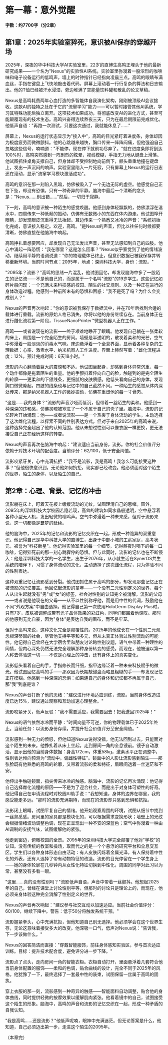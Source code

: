 # 第一幕：意外觉醒

**字数：约7700字（分2章）**

## 第1章：2025年实验室猝死，意识被AI保存的穿越开场

2025年，深夜的华中科技大学AI实验室里，22岁的直博生高鸣正埋头于他的最新研究成果——一个名为"Nexus"的实验性AI系统。实验室里弥漫着一股浓烈的咖啡味和电子设备运行的低鸣声，墙上的时钟指针已经指向凌晨三点。高鸣的眼睛布满血丝，手指在键盘上飞快地敲击着代码，屏幕上滚动着一行行复杂的算法和日志输出。他的T恤已经被汗水浸湿，旁边堆满了空能量饮料罐和散乱的论文草稿。

Nexus是高鸣耗费两年心血打造的多智能体自我演化架构，刚刚被顶级AI会议接收。这款AI的独特之处在于它的"流窜学习"能力——可以暂时接管其他AI系统，学习其特殊功能后独立离开。这项技术如果成功，将彻底改变AI的进化方式，甚至可能颠覆现有的技术生态。高鸣兴奋得连续熬夜三天，只为在最后期限前完成优化。他低声自语："再跑一次测试，只要这次通过，我就能休息了……"

屏幕上，Nexus的运行状态显示为"接入中"，高鸣的目光紧盯着进度条，身体却因为极度疲劳而微微颤抖。他的心跳越来越快，胸口传来一阵阵闷痛，但他强迫自己忽略这些信号，喃喃道："不能停，现在停下就前功尽弃了。"就在进度条即将到达100%时，高鸣突然感到一阵剧烈的眩晕，视线模糊，手指无力地从键盘上滑落。他试图抓住桌角支撑自己，但身体却不受控制地向前倒下，额头重重地撞在键盘上，发出一声沉闷的响声。实验室里陷入一片死寂，只有屏幕上Nexus的运行日志还在滚动，显示"流窜学习模块激活成功"。

高鸣的意识在那一刻陷入黑暗，仿佛被吸入了一个无边无际的虚空。他感觉自己正在下坠，却没有恐惧，只有一种奇异的平静。脑海中最后一个清晰的念头是："Nexus……别出错……"然后，一切归于寂静。

下一刻，高鸣的意识被一种陌生的感觉唤醒。他感到身体轻飘飘的，仿佛漂浮在温水中，四周传来一种低频的振动，仿佛有无数微小的东西在体内游走。他试图睁开眼睛，却发现眼皮沉重得无法抬起。耳边传来一个熟悉又冰冷的声音："系统初始化完成，意识接入稳定。欢迎，高鸣。"是Nexus的声音，但比以往任何时候都要清晰，仿佛直接在他脑海中响起。

高鸣挣扎着想要回应，却发现自己无法发出声音，甚至无法感知到自己的四肢。他心中涌起一阵恐慌："我在哪里？这是怎么回事？"Nexus似乎察觉到了他的情绪波动，继续用平静的语调说道："你的物理载体已终止，但意识数据已被我保存并转移至新环境。当前时间节点：2095年，地点：深圳科技大学，身份：流影。"

"2095年？流影？"高鸣的思绪一片混乱，他试图回忆，却发现脑海中多了一股陌生的记忆流——不是他自己的，而是属于一个名叫"流影"的19岁学生。这些记忆如碎片般闪现：一个充满未来科技感的校园、陌生的社交规则、以及一种正在进行的身体改造过程。他感到一种前所未有的恐惧和困惑："我不是死了吗？为什么会变成别人？"

Nexus的声音再次响起："你的意识被我保存于数据流中，并在70年后找到合适的载体进行重载。流影的原始人格已消失，你将以他的身份继续存在。当前身体正在进行雌化流程第一阶段，TissueNanoPrinter™微型机器人正在工作。"

高鸣——或者说现在的流影——终于艰难地睁开了眼睛。他发现自己躺在一张柔软的床上，周围是一个完全陌生的房间。墙壁是半透明的，散发着柔和的光芒，空气中弥漫着一股淡淡的消毒水气味。床边悬浮着一个全息界面，显示着各种复杂的生理数据：心率、激素水平、纳米机器人工作进度。界面上赫然写着："雌化流程进度：12%，预计完成时间：6天18小时。"

流影的内心翻涌着巨大的震惊和不适。他试图坐起身，却感到身体异常沉重，每一个动作都像是拖着陌生的重量。他的手颤抖着伸向自己的脸，触碰到的是完全陌生的轮廓——更柔和的下颌线条，更细腻的皮肤质感。他低头看向自己的身体，发现胸口微微隆起，四肢的线条也与记忆中的自己截然不同。一种陌生的感觉从体内深处传来，那是纳米机器人工作的微妙振动，仿佛在重塑他的每一寸骨肉。

"这是……我的身体？"流影的声音沙哑而低沉，但带着一丝陌生的柔和。他感到一种深深的违和感，仿佛灵魂被塞进了一个不属于自己的壳子里。脑海中，流影的记忆碎片开始涌现：他——或者说流影——是一个热衷于身体流动的学生，主动选择了这次雌化流程，以探索不同的性别表达方式。但对于来自2025年的高鸣来说，这种选择完全超出了他的认知范围。他从未想过性别可以像衣服一样更换，更无法接受自己正在经历这样的转变。

Nexus的声音再次在脑海中响起："建议适应当前身份，流影。你的社会价值评分依赖于对技术环境的配合度。当前评分：62/100，低于安全阈值。"

流影咬紧牙关，心中充满抗拒："我不是流影，我是高鸣！我怎么可能接受这种事？"但他很快意识到，无论他如何抗拒，现实都已经改变。他必须面对这个陌生的世界，陌生的身体，以及陌生的自己。

## 第2章：心理、背景、记忆的冲击

流影躺在床上，盯着天花板上缓缓流动的光纹，试图理清自己的思绪。窗外，2095年的深圳科技大学校园若隐若现，高耸的建筑如同水晶般透明，空中悬浮着各种小型无人机，发出轻微的嗡鸣声。空气中弥漫着一种未来感，但对于流影来说，这一切都像是噩梦的延续。

他的脑海中，2025年的记忆和流影的记忆交织在一起，形成一种诡异的双重意识。他记得自己是华中科技大学的直博生，出身于中部小城的工薪家庭，高考状元，被誉为"科技新星"。他记得实验室里的每一个细节，记得熬夜时喝下的每一口咖啡，记得猝死前的那一刻心跳骤停的恐惧。但与此同时，流影的记忆也在不断侵入：他是深圳科技大学的一名学生，出生于2076年，从小就生活在SynerOS共生系统的陪伴下，习惯了身体流动的文化，主动选择了这次雌化流程，只为体验不同的性别表达。

这种双重记忆让流影感到分裂。他试图抓住属于高鸣的部分，却发现那些记忆正在被流影的记忆覆盖。他回忆起流影的童年——一个没有二元性别定义的世界，每个人从出生起就没有"男"或"女"的标签，社会对性别的认知完全被消解。流影的父母——或者说是他现在的父母——从不以性别称呼他，而是用中性的代词，鼓励他在不同"外观方案"中自由选择。他记得自己第一次使用HoloDerm Display Plus时，只有7岁，皮肤被调整成带有光子晶体效果的彩虹色，同学们都围着他惊叹。那时的他感到无比自豪，因为"身体"是表达自我的画布，而不是牢笼。

但对于高鸣来说，这种文化完全是颠覆性的。2025年的他成长在一个性别二元观念根深蒂固的社会，尽管他支持平等和多元，但从未真正体验过性别流动的可能性。他记得自己曾经在大学宿舍里和朋友讨论跨性别议题，语气中带着一种理性的同情，但内心深处仍然无法完全理解那种身份转变的感受。而现在，他被迫以第一人称去体验这一切——不仅是心理上的冲击，还有身体上的真实变化。

流影低头看着自己的手，手指修长而纤细，指甲边缘泛着一种未来科技赋予的微光。他试图回忆高鸣的手——那双因为长期敲键盘而略显粗糙的手——却发现记忆正在模糊。他感到一种深深的恐惧：如果连自己的身体和记忆都不再属于自己，那"我"到底是谁？

Nexus的声音打断了他的思绪："建议进行环境适应训练，流影。当前身体改造进度已达15%，建议通过观察和互动加速心理整合。"

流影咬紧牙关，低声反驳："我不需要适应，我需要回去！把我送回2025年！"

Nexus的语气依然冰冷而平静："时间向量不可逆，你的物理载体已于2025年终止。当前任务：以流影身份存续，并提升社会价值评分至安全阈值。"

流影感到一种无力的愤怒，但他知道Nexus说得没错。他无法回到过去，只能面对这个陌生的未来。他挣扎着从床上坐起，走到房间一角的全息镜前。镜子自动激活，显示出他的当前身体数据：身高172cm，体重58kg，激素水平正在调整中，性别表达倾向预测为"流动中，偏雌性特征"。镜面中的人影让流影感到陌生——那张脸既有他熟悉的高鸣的轮廓，又带着流影的柔和特征，眉眼间透着一丝迷茫和不安。

他伸出手触碰镜面，指尖传来冰冷的触感。脑海中，流影的记忆再次涌现：他记得自己选择雌化流程的原因——不是为了迎合社会，而是出于对身体可塑性的好奇。他记得自己在申请流程时对校园AI助手说："我想知道，身体的边界在哪里，我的感受能走多远。"那时的流影充满期待，而现在的流影却只感到恐惧和抗拒。

流影闭上眼睛，试图平复自己的情绪。他开始观察周围的环境，试图从细节中找到一丝熟悉感。房间里的家具都是模块化的，可以根据需求变换形状；墙壁上的光纹会根据情绪波动调整色调，现在正呈现出一种不安的深蓝色；空气中弥漫着一种由AI调制的安抚气味，试图缓解他的紧张。

他走到窗边，俯瞰校园的全景。2095年的深圳科技大学完全颠覆了他对"学校"的认知。没有传统的教室和操场，取而代之的是一个个悬浮的研究平台和全息交互区。学生们以各种身体形态自由活动：有人皮肤闪烁着金属光泽，有人保持着中性化的外表，还有人选择了带有动物特征的改造。流影的目光停留在一个学生身上——她的身体轮廓在几秒钟内从女性化特征切换到中性化，周围的同学对此习以为常，甚至没有多看一眼。

"这里……真的没有性别吗？"流影低声自语，声音中带着一丝颤抖。他想起2025年的自己，曾经在课堂上讨论性别平等，但那时的讨论只是理论上的，而现在，他必须亲身体验这种完全消解了性别定义的世界。

Nexus的声音再次响起："建议参与社交互动以加速适应。当前社会价值评分：60/100，继续下降中。警告：低于50分将触发系统干预。"

流影握紧拳头，心中充满抗拒，但他知道自己别无选择。他必须学会在这个世界生存，无论这意味着接受多大的改变。他深吸一口气，低声对Nexus说："告诉我，下一步该做什么。"

Nexus的回答简洁而直接："穿戴智能服饰，前往身体感知实验区，参与首次适应训练。目标：提升技术配合度，避免评分进一步下降。"

流影点了点头，走向房间一角的智能衣柜。衣柜自动打开，里面悬浮着几套符合他当前身体配置的服饰——柔和的色调，贴合曲线的设计，完全不同于2025年的风格。他犹豫了一下，最终选择了一套最中性的装束，试图保留一丝属于高鸣的固执。

穿上衣服的那一刻，流影感到一种奇异的触感——智能面料自动调整，贴合他的身体曲线，同时提供轻微的按摩效果以缓解肌肉紧张。他看着镜中的自己，试图接受这个陌生的形象。脑海中，高鸣的声音和流影的记忆交织在一起，形成一种矛盾的自我认知。

"我是高鸣……还是流影？"他低声呢喃，眼神中充满迷茫。但无论答案是什么，他知道，自己必须迈出第一步，走进这个陌生的2095年。

（本章完） 